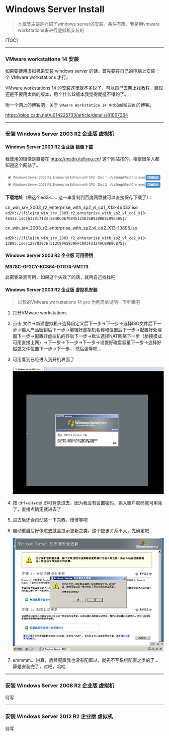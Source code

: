 # Windows Server Install

> 本章节主要是介绍了windows server的安装，条件有限，我是用vmware workstations来进行虚拟机安装的



[TOC]



---

### VMware workstations 14 安装

如果要使用虚拟机来安装 windows server 的话，首先要在自己的电脑上安装一个 VMware workstations 才行。

VMware workstations 14 的安装这里就不多说了，可以自己去网上找教程，建议还是不要用太新的版本，用个什么12版本我觉得就挺不错的了。

附一个网上的博客吧，关于 `VMware Workstation 14 中文破解版安装` 的博客。

<https://blog.csdn.net/u014225733/article/details/81007264>



---

### 安装 Windows Server 2003 R2 企业版 虚拟机



#### Windows Server 2003 R2 企业版 镜像下载

我使用的镜像是直接在 <https://msdn.itellyou.cn/> 这个网站找的，相信很多人都知道这个网站了。

![1561691966361](Windows_server_install.assets/1561691966361.png)



**下载地址**（把这个ed2k:.... 这一串复制到百度网盘就可以直接保存下载了）：

cn_win_srv_2003_r2_enterprise_with_sp2_vl_cd1_X13-46432.iso  `ed2k://|file|cn_win_srv_2003_r2_enterprise_with_sp2_vl_cd1_X13-46432.iso|637917184|284DC0E76945125035B9208B9199E465|/`

cn_win_srv_2003_r2_enterprise_with_sp2_vl_cd2_X13-13895.iso

`ed2k://|file|cn_win_srv_2003_r2_enterprise_with_sp2_vl_cd2_X13-13895.iso|129703936|512C89A5839FFC8A3F3124ACB9E9CB75|/`



#### Windows Server 2003 R2 企业版 可用密钥

**MR78C-GF2CY-KC864-DTG74-VMT73**

此密钥亲测可用，如果这个失效了的话，就再自己找找吧



#### Windows Server 2003 R2 企业版 虚拟机安装

> 以我的VMware workstations 14 pro 为例简单说明一下步骤吧

1. 打开VMware workstations

2. 点击 文件→新建虚拟机→选择自定义后下一步→下一步→选择ISO文件后下一步→输入产品密钥后下一步→编辑好虚拟机名称和位置后下一步→配置好处理器下一步→配置好虚拟机的存后下一步→默认选择NAT网络下一步（桥接模式可用直接上网）→下一步→下一步→下一步→设置好磁盘容量下一步→选择好磁盘文件位置下一步→下一步。  然后坐等吧...

3. 可用看到已经进入到开机界面了

   ![1561692331290](Windows_server_install.assets/1561692331290.png)

4. 按 ctrl+alt+del 即可登录进去，因为我没有设置密码，输入账户密码就可用免了，直接点确定就进去了

5. 进去后还会自动装一下东西，慢慢等吧

6. 自动重启后好像进去就会提示更新之类，这个应该关系不大，先确定吧 

   ![1561692919448](Windows_server_install.assets/1561692919448.png)

7. emmmm... 讲真，后续配置我也没有配置过，就先不写系统配置之类的了...  算是安装完了，对吧，哈哈



---

### 安装 Windows Server 2008 R2 企业版 虚拟机

待写



---

### 安装 Windows Server 2012 R2 企业版 虚拟机

待写





